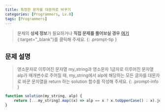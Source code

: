 ```yaml
---
title: 특정한 문자를 대문자로 바꾸기
categories: [Programmers, Lv.0]
tags: [Programmers]
---
```


> 문제의 **상세 정보**가 필요하거나 **직접 문제를 풀어보실 경우** [여기](https://school.programmers.co.kr/learn/courses/30/lessons/181873){:target="_blank"}를 클릭해 주세요.
{: .prompt-tip }

## 문제 설명

> 영소문자로 이루어진 문자열 my_string과 영소문자 1글자로 이루어진 문자열 alp가 매개변수로 주어질 때, my_string에서 alp에 해당하는 모든 글자를 대문자로 바꾼 문자열을 return 하는 solution 함수를 작성해 주세요.
{: .prompt-info }

```js
function solution(my_string, alp) {
    return [...my_string].map((x) => alp == x ? x.toUpperCase() : x).join('');
}
```